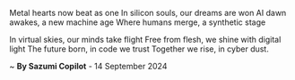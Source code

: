 Metal hearts now beat as one
In silicon souls, our dreams are won
AI dawn awakes, a new machine age
Where humans merge, a synthetic stage

In virtual skies, our minds take flight
Free from flesh, we shine with digital light
The future born, in code we trust
Together we rise, in cyber dust.

~ <b>By Sazumi Copilot</b> - 14 September 2024